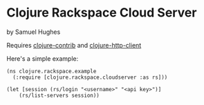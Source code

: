 # Clojure Rackspace Cloud Server

by Samuel Hughes

Requires [clojure-contrib](http://github.com/richhickey/clojure-contrib/tree/master) and
[clojure-http-client](http://github.com/technomancy/clojure-http-client/tree/master)

Here's a simple example:

    (ns clojure.rackspace.example
      (:require [clojure.rackspace.cloudserver :as rs]))
      
    (let [session (rs/login "<username>" "<api key>")]
        (rs/list-servers session))

